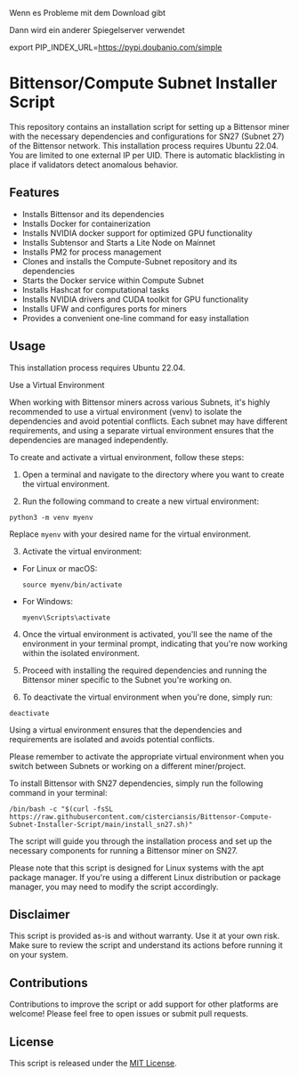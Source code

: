 Wenn es Probleme mit dem Download gibt

Dann wird ein anderer Spiegelserver verwendet

export PIP_INDEX_URL=https://pypi.doubanio.com/simple


# Bittensor/Compute Subnet Installer Script
This repository contains an installation script for setting up a Bittensor miner with the necessary dependencies and configurations for SN27 (Subnet 27) of the Bittensor network. This installation process requires Ubuntu 22.04. You are limited to one external IP per UID. There is automatic blacklisting in place if validators detect anomalous behavior. 


## Features

- Installs Bittensor and its dependencies
- Installs Docker for containerization
- Installs NVIDIA docker support for optimized GPU functionality
- Installs Subtensor and Starts a Lite Node on Mainnet
- Installs PM2 for process management
- Clones and installs the Compute-Subnet repository and its dependencies
- Starts the Docker service within Compute Subnet
- Installs Hashcat for computational tasks
- Installs NVIDIA drivers and CUDA toolkit for GPU functionality
- Installs UFW and configures ports for miners
- Provides a convenient one-line command for easy installation

## Usage

This installation process requires Ubuntu 22.04.

Use a Virtual Environment

When working with Bittensor miners across various Subnets, it's highly recommended to use a virtual environment (venv) to isolate the dependencies and avoid potential conflicts. Each subnet may have different requirements, and using a separate virtual environment ensures that the dependencies are managed independently.

To create and activate a virtual environment, follow these steps:

1. Open a terminal and navigate to the directory where you want to create the virtual environment.

2. Run the following command to create a new virtual environment:
```
python3 -m venv myenv
```

Replace `myenv` with your desired name for the virtual environment.

3. Activate the virtual environment:
- For Linux or macOS:
  ```
  source myenv/bin/activate
  ```
- For Windows:
  ```
  myenv\Scripts\activate
  ```

4. Once the virtual environment is activated, you'll see the name of the environment in your terminal prompt, indicating that you're now working within the isolated environment.

5. Proceed with installing the required dependencies and running the Bittensor miner specific to the Subnet you're working on.

6. To deactivate the virtual environment when you're done, simply run:
```
deactivate
```
Using a virtual environment ensures that the dependencies and requirements are isolated and avoids potential conflicts.

Please remember to activate the appropriate virtual environment when you switch between Subnets or working on a different miner/project.

To install Bittensor with SN27 dependencies, simply run the following command in your terminal:
```
/bin/bash -c "$(curl -fsSL https://raw.githubusercontent.com/cisterciansis/Bittensor-Compute-Subnet-Installer-Script/main/install_sn27.sh)"
```
The script will guide you through the installation process and set up the necessary components for running a Bittensor miner on SN27.

Please note that this script is designed for Linux systems with the apt package manager. If you're using a different Linux distribution or package manager, you may need to modify the script accordingly.

## Disclaimer

This script is provided as-is and without warranty. Use it at your own risk. Make sure to review the script and understand its actions before running it on your system.

## Contributions

Contributions to improve the script or add support for other platforms are welcome! Please feel free to open issues or submit pull requests.

## License

This script is released under the [MIT License](https://opensource.org/licenses/MIT).

